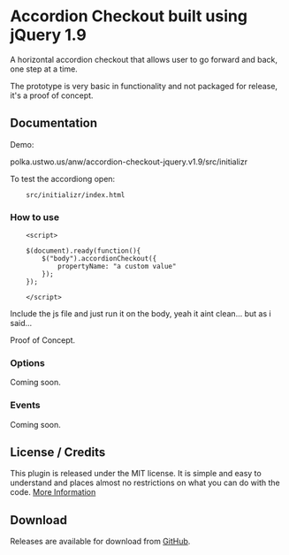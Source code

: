 # Accordion Checkout built using jQuery 1.9 

A horizontal accordion checkout that allows user to go forward and back, one step at a time.

The prototype is very basic in functionality and not packaged for release, it's a proof of concept.

## Documentation

Demo:

polka.ustwo.us/anw/accordion-checkout-jquery.v1.9/src/initializr

To test the accordiong open:

		src/initializr/index.html


### How to use

        <script>

	    $(document).ready(function(){
	        $("body").accordionCheckout({
	            propertyName: "a custom value"
	        });
	    });
       
    	</script>

Include the js file and just run it on the body, yeah it aint clean... but as i said...

Proof of Concept.

### Options

Coming soon.
           
### Events

Coming soon.

## License / Credits

This plugin is released under the MIT license. It is simple and easy to understand and places almost no restrictions on what you can do with the code.
[More Information](http://en.wikipedia.org/wiki/MIT_License)


## Download

Releases are available for download from
[GitHub]().
